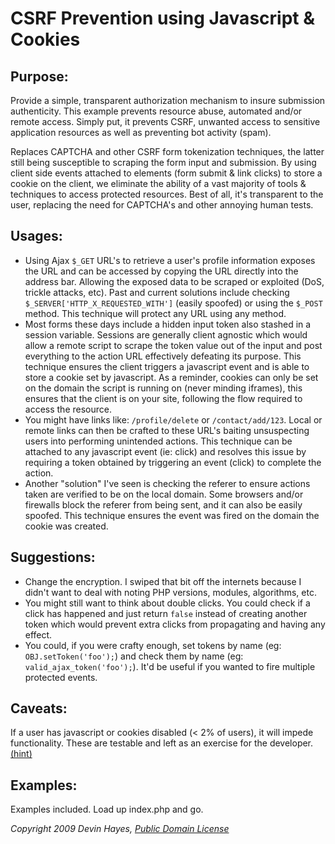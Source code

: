 CSRF Prevention using Javascript & Cookies
==========

Purpose:
------------
Provide a simple, transparent authorization mechanism to insure submission authenticity. This example prevents resource abuse, automated and/or remote access. Simply put, it prevents CSRF, unwanted access to sensitive application resources as well as preventing bot activity (spam).

Replaces CAPTCHA and other CSRF form tokenization techniques, the latter still being susceptible to scraping the form input and submission. By using client side events attached to elements (form submit & link clicks) to store a cookie on the client, we eliminate the ability of a vast majority of tools & techniques to access protected resources. Best of all, it's transparent to the user, replacing the need for CAPTCHA's and other annoying human tests.

Usages:
------------
- Using Ajax `$_GET` URL's to retrieve a user's profile information exposes the URL and can be accessed by copying the URL directly into the address bar. Allowing the exposed data to be scraped or exploited (DoS, trickle attacks, etc). Past and current solutions include checking `$_SERVER['HTTP_X_REQUESTED_WITH']` (easily spoofed) or using the `$_POST` method. This technique will protect any URL using any method.
- Most forms these days include a hidden input token also stashed in a session variable. Sessions are generally client agnostic which would allow a remote script to scrape the token value out of the input and post everything to the action URL effectively defeating its purpose. This technique ensures the client triggers a javascript event and is able to store a cookie set by javascript. As a reminder, cookies can only be set on the domain the script is running on (never minding iframes), this ensures that the client is on your site, following the flow required to access the resource.
- You might have links like: `/profile/delete` or `/contact/add/123`. Local or remote links can then be crafted to these URL's baiting unsuspecting users into performing unintended actions. This technique can be attached to any javascript event (ie: click) and resolves this issue by requiring a token obtained by triggering an event (click) to complete the action.
- Another "solution" I've seen is checking the referer to ensure actions taken are verified to be on the local domain. Some browsers and/or firewalls block the referer from being sent, and it can also be easily spoofed. This technique ensures the event was fired on the domain the cookie was created.

Suggestions:
------------
- Change the encryption. I swiped that bit off the internets because I didn't want to deal with noting PHP versions, modules, algorithms, etc.
- You might still want to think about double clicks. You could check if a click has happened and just return `false` instead of creating another token which would prevent extra clicks from propagating and having any effect.
- You could, if you were crafty enough, set tokens by name (eg: `OBJ.setToken('foo');`) and check them by name (eg: `valid_ajax_token('foo');`). It'd be useful if you wanted to fire multiple protected events.

Caveats:
------------
If a user has javascript or cookies disabled (< 2% of users), it will impede functionality. These are testable and left as an exercise for the developer. [(hint)](http://www.google.com)

Examples:
------------
Examples included. Load up index.php and go.


*Copyright 2009 Devin Hayes, [Public Domain License](http://unlicense.org/UNLICENSE)*
